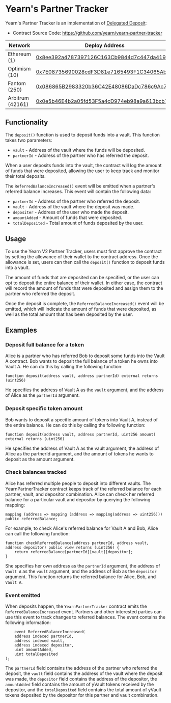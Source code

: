 # Yearn's Partner Tracker

Yearn's Partner Tracker is an implementation of [Delegated Deposit](https://docs.yearn.finance/partners/integration_guide#delegated-deposit):

- Contract Source Code: https://github.com/yearn/yearn-partner-tracker

| Network          | Deploy Address                                                                                                                   |
| ---------------- | -------------------------------------------------------------------------------------------------------------------------------- |
| Ethereum (1)     | [0x8ee392a4787397126C163Cb9844d7c447da419D8](https://etherscan.io/address/0x8ee392a4787397126C163Cb9844d7c447da419D8)            |
| Optimism (10)    | [0x7E08735690028cdF3D81e7165493F1C34065AbA2](https://optimistic.etherscan.io/address/0x7E08735690028cdF3D81e7165493F1C34065AbA2) |
| Fantom (250)     | [0x086865B2983320b36C42E48086DaDc786c9Ac73B](https://ftmscan.com/address/0x086865B2983320b36C42E48086DaDc786c9Ac73B)             |
| Arbitrum (42161) | [0x0e5b46E4b2a05fd53F5a4cD974eb98a9a613bcb7](https://arbiscan.io/address/0x0e5b46E4b2a05fd53F5a4cD974eb98a9a613bcb7)             |

## Functionality

The `deposit()` function is used to deposit funds into a vault. This function takes two parameters:

- `vault` - Address of the vault where the funds will be deposited.
- `partnerId` - Address of the partner who has referred the deposit.

When a user deposits funds into the vault, the contract will log the amount of funds that were deposited, allowing the user to keep track and monitor their total deposits.

The `ReferredBalanceIncreased()` event will be emitted when a partner's referred balance increases. This event will contain the following data:

- `partnerId` - Address of the partner who referred the deposit.
- `vault` - Address of the vault where the deposit was made.
- `depositer` - Address of the user who made the deposit.
- `amountAdded` - Amount of funds that were deposited.
- `totalDeposited` - Total amount of funds deposited by the user.

## Usage

To use the Yearn V2 Partner Tracker, users must first approve the contract by setting the allowance of their wallet to the contract address. Once the allowance is set, users can then call the `deposit()` function to deposit funds into a vault.

The amount of funds that are deposited can be specified, or the user can opt to deposit the entire balance of their wallet. In either case, the contract will record the amount of funds that were deposited and assign them to the partner who referred the deposit.

Once the deposit is complete, the `ReferredBalanceIncreased()` event will be emitted, which will indicate the amount of funds that were deposited, as well as the total amount that has been deposited by the user.

## Examples

### Deposit full balance for a token

Alice is a partner who has referred Bob to deposit some funds into the Vault A contract. Bob wants to deposit the full balance of a token he owns into Vault A. He can do this by calling the following function:

```
function deposit(address vault, address partnerId) external returns (uint256)
```

He specifies the address of Vault A as the `vault` argument, and the address of Alice as the `partnerId` argument.

### Deposit specific token amount

Bob wants to deposit a specific amount of tokens into Vault A, instead of the entire balance. He can do this by calling the following function:

```
function deposit(address vault, address partnerId, uint256 amount) external returns (uint256)
```

He specifies the address of Vault A as the vault argument, the address of Alice as the partnerId argument, and the amount of tokens he wants to deposit as the amount argument.

### Check balances tracked

Alice has referred multiple people to deposit into different vaults. The YearnPartnerTracker contract keeps track of the referred balance for each partner, vault, and depositor combination. Alice can check her referred balance for a particular vault and depositor by querying the following mapping:

```
mapping (address => mapping (address => mapping(address => uint256))) public referredBalance;
```

For example, to check Alice's referred balance for Vault A and Bob, Alice can call the following function:

```
function checkReferredBalance(address partnerId, address vault, address depositor) public view returns (uint256) {
    return referredBalance[partnerId][vault][depositor];
}
```

She specifies her own address as the `partnerId` argument, the address of `Vault A` as the `vault` argument, and the address of Bob as the `depositor` argument. This function returns the referred balance for Alice, Bob, and `Vault A`.

### Event emitted

When deposits happen, the `YearnPartnerTracker` contract emits the `ReferredBalanceIncreased` event. Partners and other interested parties can use this event to track changes to referred balances. The event contains the following information:

```
    event ReferredBalanceIncreased(
    address indexed partnerId,
    address indexed vault,
    address indexed depositor,
    uint amountAdded,
    uint totalDeposited
);
```

The `partnerId` field contains the address of the partner who referred the deposit, the `vault` field contains the address of the vault where the deposit was made, the `depositor` field contains the address of the depositor, the `amountAdded` field contains the amount of yVault tokens received by the depositor, and the `totalDeposited` field contains the total amount of yVault tokens deposited by the depositor for this partner and vault combination.
